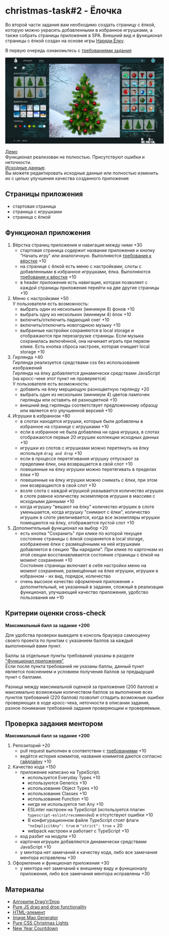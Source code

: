 # christmas-task#2 - Ёлочка

Во второй части задания вам необходимо создать страницу с ёлкой, которую можно украсить добавленными в избранное игрушками, а также собрать страницы приложения в SPA. Внешний вид и функционал страницы с ёлкой создан на основе игры [Наряди Ёлку](https://www.karusel-tv.ru/games/tree). 

В первую очередь ознакомьтесь с [требованиями задания](christmas-task.md)  

<kbd>![screenshot](images/demo.jpg)</kbd>

[Демо](https://christmas-tasks.netlify.app/)  
Функционал реализован не полностью. Присутствуют ошибки и неточности.  
[Исходные данные](https://github.com/rolling-scopes-school/stage1-tasks/tree/christmas-task).  
Вы можете редактировать исходные данные или полностью изменить их с целью улучшения качества созданного приложения  

## Страницы приложения
- стартовая страница
- страница с игрушками
- страница с ёлкой

## Функционал приложения
1. Вёрстка страниц приложения и навигация между ними +30
   - стартовая страница содержит название приложения и кнопку "Начать игру" или аналогичную. Выполняются [требования к вёрстке](christmas-task.md#требования-к-вёрстке) +10
   - на странице с ёлкой есть меню с настройками, слоты с добавленными в избранное игрушками, ёлка. Выполняются [требования к вёрстке](christmas-task.md#требования-к-вёрстке) +10
   - в header приложения есть навигация, которая позволяет с каждой страницы приложения перейти на две другие страницы +10    
2. Меню с настройками +50  
   У пользователя есть возможность:
   - выбрать один из нескольких (минимум 8) фонов +10
   - выбрать одну из нескольких (минимум 4) ёлок +10
   - включить/отключить падающий снег +10
   - включить/отключить новогоднюю музыку +10
   - выбранные настройки сохраняются в local storage и отображаются при перезагрузке страницы. Если музыка сохранилась включённой, она начинает играть при первом клике. Есть кнопка сброса настроек, которая очищает local storage +10
3. Гирлянда +40  
   Гирлянда реализуется средствами css без использования изображений   
   Гирлянда на ёлку добавляется динамически средствами JavaScript (на кросс-чеке этот пункт не проверяется)  
   У пользователя есть возможность:
   - добавить на ёлку мерцающую разноцветную гирлянду +20  
   - выбрать один из нескольких (минимум 4) цветов лампочек гирлянды или оставить её разноцветной +10
   - внешний вид гирлянды соответствует предложенному образцу или является его улучшенной версией +10
4. Игрушки в избранном +80
   - в слотах находятся игрушки, которые были добавлены в избранное на странице с игрушками +10
   - если в избранное не была добавлена ни одна игрушка, в слотах отображаются первые 20 игрушек коллекции исходных данных +10
   - игрушки  из слотов с игрушками можно перетянуть на ёлку используя `drag and drop` +10
   - если в процессе перетягивания игрушку отпускают за пределами ёлки, она возвращается в свой слот +10
   - повешенные на ёлку игрушки можно перетягивать в пределах ёлки +10
   - повешенные на ёлку игрушки можно снимать с ёлки, при этом они возвращаются в свой слот +10
   - возле слота с каждой игрушкой указывается количество игрушек в слоте равное количеству экземпляров игрушки в массиве с исходными данными +10
   - когда игрушку "вешают на ёлку" количество игрушек в слоте уменьшается, когда игрушку "снимают с ёлки", количество игрушек в слоте увеличивается, когда все экземпляры игрушки помещаются на ёлку, отображается пустой слот +10
5. Дополнительный функционал на выбор +20  
   - есть кнопка "Сохранить" при клике по которой текущее состояние страницы с ёлкой сохраняется в local storage, изображение ёлки с размещёнными на ней игрушками добавляется в секцию "Вы нарядили". При клике по карточкам из этой секции восстанавливается состояние страницы с ёлкой на момент сохранения +10  
   Состояние страницы включает в себя настройки меню на момент сохранения, размещённые на ёлке игрушки, игрушки в избранном - их вид, порядок, количество
   - очень высокое качество оформления приложения + дополнительный, не указанный в задании, сложный в реализации функционал, улучшающий качество приложения, удобство пользования им +10

## Критерии оценки cross-check
**Максимальный балл за задание +200**

Для удобства проверки выведите в консоль браузера самооценку своего проекта по пунктам с указанием баллов за каждый выполненный вами пункт.

Баллы за отдельные пункты требований указаны в разделе ["Функционал приложения"](#функционал-приложения)  
Если после пункта требований не указаны баллы, данный пункт является пояснением и условием получения баллов за предыдущий пункт с баллами.  

Разница между максимальной оценкой за приложение (200 баллов) и максимально возможным количеством баллов за выполнение всех пунктов требований (220 баллов) позволит сгладить возможные ошибки проверяющих в ходе кросс-чека, неточности в описании задания, разное понимание требований задания проверяющим и проверяемым.

## Проверка задания ментором
**Максимальный балл за задание +200**

1. Репозиторий +20
   - pull request выполнен в соответствии с [требованиями](https://docs.rs.school/#/pull-request-review-process?id=Требования-к-pull-request-pr) +10
   - ведётся история коммитов, названия коммитов даются согласно [гайдлайну](https://docs.rs.school/#/git-convention) +10
2. Качество кода +150
   - приложение написано на TypeScript. 
      - используется Everyday Types +10
      - используются Generics +10
      - использование Object Types +10
      - использование Classes +10
      - использование Function +10
      - нигде не используется тип Any +10
      - ESLinter настроен на TypeScript (используется плагин `typescript-eslint/recommended`) и отсутствуют ошибки +10
      - В конфигурационном файле TypeScript стоят флаги `"noImplicitAny": true` и `"strict": true` + 20
      - webpack настроен и работает с TypeScript +10
   - код разбит на модули +10
   - карточки игрушек добавляются динамически средствами JavaScript +10
   - у ментора нет замечаний к качеству кода, либо все замечания ментора исправлены +30
3. Оформление и функционал приложения +30
   - у ментора нет замечаний к внешнему виду и функционалу приложения, либо все замечания ментора исправлены +30

## Материалы
- [Алгоритм Drag’n’Drop](https://learn.javascript.ru/mouse-drag-and-drop#algoritm-drag-n-drop)
- [Pure JS drag and drop functionality](https://codepen.io/byronglover/full/oxjgEK)
- [HTML-элемент <map>](https://developer.mozilla.org/ru/docs/Web/HTML/Element/map)
- [Image Map Generator](https://www.image-map.net/)
- [Pure CSS Christmas Lights](https://codepen.io/tobyj/full/QjvEex)
- [New Year Countdown](https://codepen.io/FlorinPop17/full/xxxEqGj)
